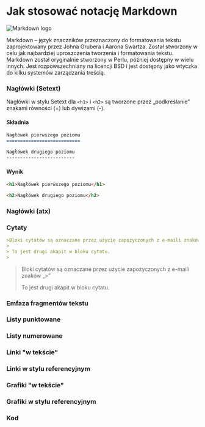 # Jak stosować notację Markdown
![Markdown logo](https://upload.wikimedia.org/wikipedia/commons/thumb/4/48/Markdown-mark.svg/220px-Markdown-mark.svg.png)

Markdown – język znaczników przeznaczony do formatowania tekstu zaprojektowany przez Johna Grubera i Aarona Swartza. Został stworzony w celu jak najbardziej uproszczenia tworzenia i formatowania tekstu. Markdown został oryginalnie stworzony w Perlu, później dostępny w wielu innych. Jest rozpowszechniany na licencji BSD i jest dostępny jako wtyczka do kilku systemów zarządzania treścią.

### Nagłówki (Setext)
Nagłówki w stylu Setext dla `<h1>` i `<h2>` są tworzone przez „podkreślanie” znakami równości (=) lub dywizami (-).

#### Składnia
```markdown
Nagłówek pierwszego poziomu
===========================

Nagłówek drugiego poziomu
-------------------------
```

#### Wynik
```html
<h1>Nagłówek pierwszego poziomu</h1>

<h2>Nagłówek drugiego poziomu</h2>
````

### Nagłówki (atx) <!--- Sandra -->

### Cytaty <!--- Grzegorz -->
```markdown
>Bloki cytatów są oznaczane przez użycie zapożyczonych z e-maili znaków „>”
>
> To jest drugi akapit w bloku cytatu.
>
```
>Bloki cytatów są oznaczane przez użycie zapożyczonych z e-maili znaków „>”
>
> To jest drugi akapit w bloku cytatu.
>

### Emfaza fragmentów tekstu <!--- Tomasz -->

### Listy punktowane <!--- Paweł -->

### Listy numerowane <!--- Marcin -->

### Linki "w tekście" <!--- Mateusz -->

### Linki w stylu referencyjnym <!---  -->

### Grafiki "w tekście" <!---  -->

### Grafiki w stylu referencyjnym <!---  -->

### Kod <!---  -->

